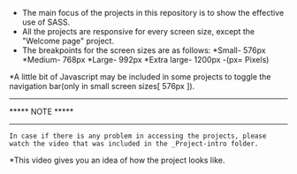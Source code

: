 * The main focus of the projects in this repository is to show the effective use of SASS.
* All the projects are responsive for every screen size, except the "Welcome page" project.
* The breakpoints for the screen sizes are as follows:
    *Small- 576px
    *Medium- 768px
    *Large- 992px
    *Extra large- 1200px
                              -(px= Pixels)

*A little bit of Javascript may be included in some projects to toggle the navigation bar(only in small screen sizes[ 576px ]).

***              ***
*****   NOTE   *****
***              ***
    In case if there is any problem in accessing the projects, please watch the video that was included in the _Project-intro folder.
  
*This video gives you an idea of how the project looks like.
